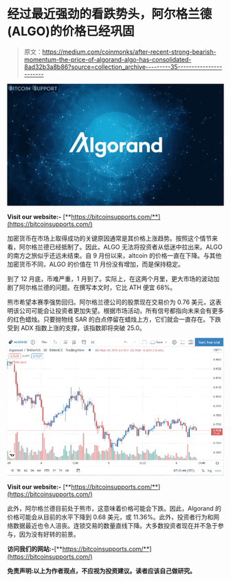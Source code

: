 # 经过最近强劲的看跌势头，阿尔格兰德(ALGO)的价格已经巩固

> 原文：<https://medium.com/coinmonks/after-recent-strong-bearish-momentum-the-price-of-algorand-algo-has-consolidated-8ad32b3a8b86?source=collection_archive---------35----------------------->

![](img/51e88cb71cb46a6d562e8879eca9017b.png)

**Visit our website:-** [**https://bitcoinsupports.com/**](https://bitcoinsupports.com/)

加密货币在市场上取得成功的关键原因通常是其价格上涨趋势。按照这个情节来看，阿尔格兰德已经抵制了。因此，ALGO 无法将投资者从低迷中拉出来。ALGO 的南方之旅似乎还远未结束。自 9 月份以来，altcoin 的价格一直在下降。与其他加密货币不同，ALGO 的价值在 11 月份没有增加，而是保持稳定。

到了 12 月底，币难严重，1 月到了。实际上，在这两个月里，更大市场的波动加剧了阿尔格兰德的问题。在撰写本文时，它比 ATH 便宜 68%。

熊市希望本赛季强势回归。阿尔格兰德公司的股票现在交易价为 0.76 美元，这表明该公司可能会让投资者更加失望。根据市场活动，所有信号都指向未来会有更多的红色蜡烛。只要抛物线 SAR 的白点停留在蜡烛上方，它们就会一直存在。下跌受到 ADX 指数上涨的支撑，该指数即将突破 25.0。

![](img/361822ccfb9d74554fbcedd418a846c0.png)

**Visit our website:-** [**https://bitcoinsupports.com/**](https://bitcoinsupports.com/)

此外，阿尔格兰德目前处于熊市，这意味着价格可能会下跌。因此，Algorand 的价格可能会从目前的水平下降到 0.68 美元，或 11.36%。此外，投资者行为和网络数据最近也令人沮丧。连锁交易的数量直线下降。大多数投资者现在并不急于参与，因为没有好转的前景。

**访问我们的网站:-**[**https://bitcoinsupports.com/**](https://bitcoinsupports.com/)

**免责声明:以上为作者观点，不应视为投资建议。读者应该自己做研究。**